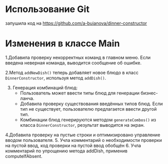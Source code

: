 # Использование Git

запушила код на https://github.com/a-buianova/dinner-constructor

# Изменения в классе Main

1.Добавила проверку некорректных команд в главном меню. Если введена неверная команда, выводится сообщение об ошибке.

2.Метод `addNewDish()` теперь добавляет новое блюдо в класс `DinnerConstructor`, используя метод `addDish()`.

3. Генерация комбинаций блюд:
    - Пользователь может ввести типы блюд для генерации бизнес-ланча.
    - Добавила проверку существования введённых типов блюд. Если тип не существует, пользователю предлагается ввести другой тип.
    - Комбинации блюд генерируются методом `generateCombos()` из класса `DinnerConstructor`, результат выводится на экран.

4.Добавила проверку на пустые строки и оптимизировано управление вводом пользователя.
5. Учла комментарий о необходимости проверки на пустой ввод, код проверки на пустой ввод обобщён
6. Учла комментарий по упрощению метода addDish, применив computeIfAbsent.  


